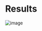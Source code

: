 # Results

![image](https://user-images.githubusercontent.com/98642809/216818984-ed0f271a-ea05-49f2-8782-4a48be4f1be5.png)
